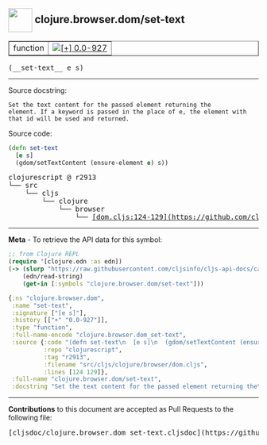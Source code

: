 ## <img width="48px" valign="middle" src="http://i.imgur.com/Hi20huC.png"> clojure.browser.dom/set-text

 <table border="1">
<tr>

<td>function</td>
<td><a href="https://github.com/cljsinfo/cljs-api-docs/tree/0.0-927"><img valign="middle" alt="[+] 0.0-927" src="https://img.shields.io/badge/+-0.0--927-lightgrey.svg"></a> </td>
</tr>
</table>

 <samp>
(__set-text__ e s)<br>
</samp>

---




Source docstring:

```
Set the text content for the passed element returning the
element. If a keyword is passed in the place of e, the element with
that id will be used and returned.
```

Source code:

```clj
(defn set-text
  [e s]
  (gdom/setTextContent (ensure-element e) s))
```

 <pre>
clojurescript @ r2913
└── src
    └── cljs
        └── clojure
            └── browser
                └── <ins>[dom.cljs:124-129](https://github.com/clojure/clojurescript/blob/r2913/src/cljs/clojure/browser/dom.cljs#L124-L129)</ins>
</pre>


---

__Meta__ - To retrieve the API data for this symbol:

```clj
;; from Clojure REPL
(require '[clojure.edn :as edn])
(-> (slurp "https://raw.githubusercontent.com/cljsinfo/cljs-api-docs/catalog/cljs-api.edn")
    (edn/read-string)
    (get-in [:symbols "clojure.browser.dom/set-text"]))
```

```clj
{:ns "clojure.browser.dom",
 :name "set-text",
 :signature ["[e s]"],
 :history [["+" "0.0-927"]],
 :type "function",
 :full-name-encode "clojure.browser.dom_set-text",
 :source {:code "(defn set-text\n  [e s]\n  (gdom/setTextContent (ensure-element e) s))",
          :repo "clojurescript",
          :tag "r2913",
          :filename "src/cljs/clojure/browser/dom.cljs",
          :lines [124 129]},
 :full-name "clojure.browser.dom/set-text",
 :docstring "Set the text content for the passed element returning the\nelement. If a keyword is passed in the place of e, the element with\nthat id will be used and returned."}

```

---

__Contributions__ to this document are accepted as Pull Requests to the following file:

 <pre>
[cljsdoc/clojure.browser.dom_set-text.cljsdoc](https://github.com/cljsinfo/cljs-api-docs/blob/master/cljsdoc/clojure.browser.dom_set-text.cljsdoc)
</pre>

